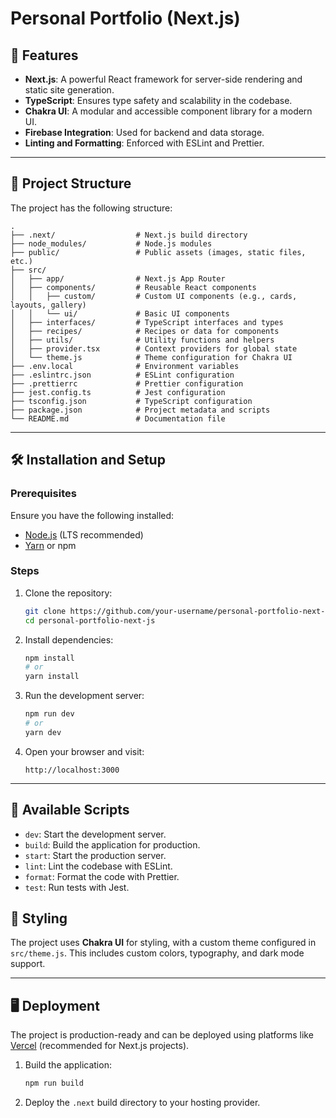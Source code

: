 # Personal Portfolio (Next.js)

## 🚀 Features

- **Next.js**: A powerful React framework for server-side rendering and static site generation.
- **TypeScript**: Ensures type safety and scalability in the codebase.
- **Chakra UI**: A modular and accessible component library for a modern UI.
- **Firebase Integration**: Used for backend and data storage.
- **Linting and Formatting**: Enforced with ESLint and Prettier.

---

## 📂 Project Structure

The project has the following structure:

```plaintext
.
├── .next/                  # Next.js build directory
├── node_modules/           # Node.js modules
├── public/                 # Public assets (images, static files, etc.)
├── src/
│   ├── app/                # Next.js App Router
│   ├── components/         # Reusable React components
│   │   ├── custom/         # Custom UI components (e.g., cards, layouts, gallery)
│   │   └── ui/             # Basic UI components
│   ├── interfaces/         # TypeScript interfaces and types
│   ├── recipes/            # Recipes or data for components
│   ├── utils/              # Utility functions and helpers
│   ├── provider.tsx        # Context providers for global state
│   └── theme.js            # Theme configuration for Chakra UI
├── .env.local              # Environment variables
├── .eslintrc.json          # ESLint configuration
├── .prettierrc             # Prettier configuration
├── jest.config.ts          # Jest configuration
├── tsconfig.json           # TypeScript configuration
├── package.json            # Project metadata and scripts
└── README.md               # Documentation file
```

---

## 🛠️ Installation and Setup

### Prerequisites

Ensure you have the following installed:

- [Node.js](https://nodejs.org/) (LTS recommended)
- [Yarn](https://yarnpkg.com/) or npm

### Steps

1. Clone the repository:

   ```bash
   git clone https://github.com/your-username/personal-portfolio-next-js.git
   cd personal-portfolio-next-js
   ```

2. Install dependencies:

   ```bash
   npm install
   # or
   yarn install
   ```

3. Run the development server:

   ```bash
   npm run dev
   # or
   yarn dev
   ```

4. Open your browser and visit:
   ```
   http://localhost:3000
   ```

---

## 📜 Available Scripts

- `dev`: Start the development server.
- `build`: Build the application for production.
- `start`: Start the production server.
- `lint`: Lint the codebase with ESLint.
- `format`: Format the code with Prettier.
- `test`: Run tests with Jest.

## 🎨 Styling

The project uses **Chakra UI** for styling, with a custom theme configured in `src/theme.js`. This includes custom colors, typography, and dark mode support.

---

## 🖥️ Deployment

The project is production-ready and can be deployed using platforms like [Vercel](https://vercel.com/) (recommended for Next.js projects).

1. Build the application:

   ```bash
   npm run build
   ```

2. Deploy the `.next` build directory to your hosting provider.
